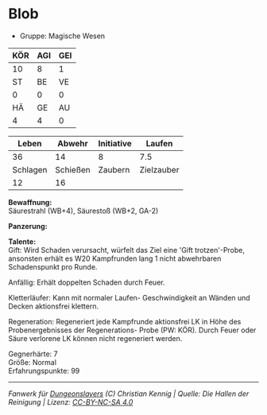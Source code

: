 # Blob  
- Gruppe: Magische Wesen  

| KÖR | AGI | GEI |  
| --- | --- | --- |  
| 10  | 8   | 1   |
| ST  | BE  | VE  |  
| 0   | 0   | 0   |
| HÄ  | GE  | AU  |  
| 4   | 4   | 0   |


| Leben    | Abwehr   | Initiative | Laufen     |
| -------- | -------- | ---------- | ---------- |
| 36       | 14       | 8          | 7.5        |
| Schlagen | Schießen | Zaubern    | Zielzauber |
| 12       | 16       |            |            |

**Bewaffnung:**  
Säurestrahl (WB+4), Säurestoß (WB+2, GA-2)

**Panzerung:**  


**Talente:**  
Gift: Wird Schaden verursacht, würfelt das Ziel eine 'Gift trotzen'-Probe, ansonsten erhält es W20 Kampfrunden lang 1 nicht abwehrbaren Schadenspunkt pro Runde. 

Anfällig: Erhält doppelten Schaden durch Feuer. 

Kletterläufer: Kann mit normaler Laufen- Geschwindigkeit an Wänden und Decken aktionsfrei klettern. 

Regeneration: Regeneriert jede Kampfrunde aktionsfrei LK in Höhe des Probenergebnisses der Regenerations- Probe (PW: KÖR). Durch Feuer oder Säure verlorene LK können nicht regeneriert werden. 


Gegnerhärte: 7  
Größe: Normal  
Erfahrungspunkte: 99  



___
*Fanwerk für [Dungeonslayers](https://www.dungeonslayers.net/) (C) Christian Kennig | Quelle: Die Hallen der Reinigung | Lizenz: [CC-BY-NC-SA 4.0](https://creativecommons.org/licenses/by-nc-sa/4.0/deed.de)*
